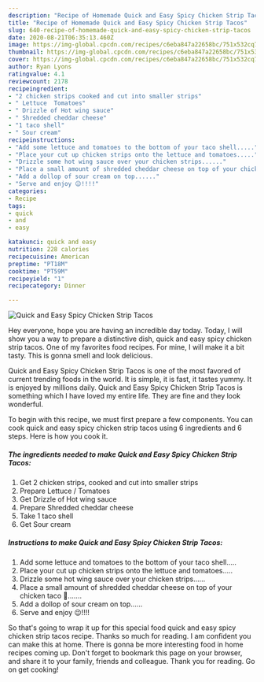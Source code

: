 ```yaml
---
description: "Recipe of Homemade Quick and Easy Spicy Chicken Strip Tacos"
title: "Recipe of Homemade Quick and Easy Spicy Chicken Strip Tacos"
slug: 640-recipe-of-homemade-quick-and-easy-spicy-chicken-strip-tacos
date: 2020-08-21T06:35:13.460Z
image: https://img-global.cpcdn.com/recipes/c6eba847a22658bc/751x532cq70/quick-and-easy-spicy-chicken-strip-tacos-recipe-main-photo.jpg
thumbnail: https://img-global.cpcdn.com/recipes/c6eba847a22658bc/751x532cq70/quick-and-easy-spicy-chicken-strip-tacos-recipe-main-photo.jpg
cover: https://img-global.cpcdn.com/recipes/c6eba847a22658bc/751x532cq70/quick-and-easy-spicy-chicken-strip-tacos-recipe-main-photo.jpg
author: Ryan Lyons
ratingvalue: 4.1
reviewcount: 2178
recipeingredient:
- "2 chicken strips cooked and cut into smaller strips"
- " Lettuce  Tomatoes"
- " Drizzle of Hot wing sauce"
- " Shredded cheddar cheese"
- "1 taco shell"
- " Sour cream"
recipeinstructions:
- "Add some lettuce and tomatoes to the bottom of your taco shell....."
- "Place your cut up chicken strips onto the lettuce and tomatoes....."
- "Drizzle some hot wing sauce over your chicken strips......"
- "Place a small amount of shredded cheddar cheese on top of your chicken taco 🌮......."
- "Add a dollop of sour cream on top......"
- "Serve and enjoy 😉!!!!"
categories:
- Recipe
tags:
- quick
- and
- easy

katakunci: quick and easy 
nutrition: 228 calories
recipecuisine: American
preptime: "PT18M"
cooktime: "PT59M"
recipeyield: "1"
recipecategory: Dinner

---
```



![Quick and Easy Spicy Chicken Strip Tacos](https://img-global.cpcdn.com/recipes/c6eba847a22658bc/751x532cq70/quick-and-easy-spicy-chicken-strip-tacos-recipe-main-photo.jpg)

Hey everyone, hope you are having an incredible day today. Today, I will show you a way to prepare a distinctive dish, quick and easy spicy chicken strip tacos. One of my favorites food recipes. For mine, I will make it a bit tasty. This is gonna smell and look delicious.



Quick and Easy Spicy Chicken Strip Tacos is one of the most favored of current trending foods in the world. It is simple, it is fast, it tastes yummy. It is enjoyed by millions daily. Quick and Easy Spicy Chicken Strip Tacos is something which I have loved my entire life. They are fine and they look wonderful.


To begin with this recipe, we must first prepare a few components. You can cook quick and easy spicy chicken strip tacos using 6 ingredients and 6 steps. Here is how you cook it.

<!--inarticleads1-->

##### The ingredients needed to make Quick and Easy Spicy Chicken Strip Tacos:

1. Get 2 chicken strips, cooked and cut into smaller strips
1. Prepare  Lettuce / Tomatoes
1. Get  Drizzle of Hot wing sauce
1. Prepare  Shredded cheddar cheese
1. Take 1 taco shell
1. Get  Sour cream




<!--inarticleads2-->

##### Instructions to make Quick and Easy Spicy Chicken Strip Tacos:

1. Add some lettuce and tomatoes to the bottom of your taco shell.....
1. Place your cut up chicken strips onto the lettuce and tomatoes.....
1. Drizzle some hot wing sauce over your chicken strips......
1. Place a small amount of shredded cheddar cheese on top of your chicken taco 🌮.......
1. Add a dollop of sour cream on top......
1. Serve and enjoy 😉!!!!




So that's going to wrap it up for this special food quick and easy spicy chicken strip tacos recipe. Thanks so much for reading. I am confident you can make this at home. There is gonna be more interesting food in home recipes coming up. Don't forget to bookmark this page on your browser, and share it to your family, friends and colleague. Thank you for reading. Go on get cooking!

